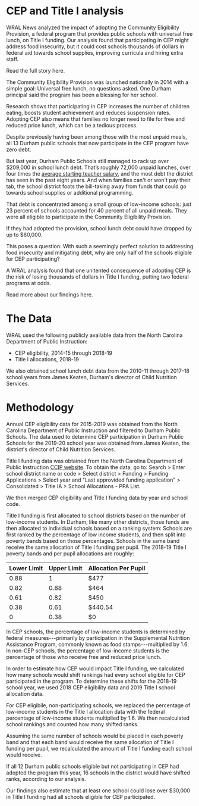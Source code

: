 # CEP and Title I analysis
WRAL News analyzed the impact of adopting the Community Eligibility Provision, a federal program that provides public schools with universal free lunch, on Title I funding. Our analysis found that participating in CEP might address food insecurity, but it could cost schools thousands of dollars in federal aid towards school supplies, improving curricula and hiring extra staff.

Read the full story here.

The Community Eligibility Provision was launched nationally in 2014 with a simple goal: Universal free lunch, no questions asked. One Durham principal said the program has been a blessing for her school.

Research shows that participating in CEP increases the number of children eating, boosts student achievement and reduces suspension rates. Adopting CEP also means that families no longer need to file for free and reduced price lunch, which can be a tedious process.

Despite previously having been among those with the most unpaid meals, all 13 Durham public schools that now participate in the CEP program have zero debt.

But last year, Durham Public Schools still managed to rack up over $209,000 in school lunch debt. That’s roughly 72,000 unpaid lunches, over four times the [average starting teacher salary](https://www.dpsnc.net/cms/lib/NC01911152/Centricity/Domain/77/2018-19_Certified_Salary_Supplement_Packet_06282018.pdf), and the most debt the district has seen in the past eight years. And when families can't or won't pay their tab, the school district foots the bill-taking away from funds that could go towards school supplies or additional programming.

That debt is concentrated among a small group of low-income schools: just 23 percent of schools accounted for 40 percent of all unpaid meals. They were all eligible to participate in the Community Eligibility Provision.

If they had adopted the provision, school lunch debt could have dropped by up to $80,000.

This poses a question: With such a seemingly perfect solution to addressing food insecurity and mitigating debt, why are only half of the schools eligible for CEP participating?

A WRAL analysis found that one unitented consequence of adopting CEP is the risk of losing thousands of dollars in Title I funding, putting two federal programs at odds.

Read more about our findings here.

# The Data
WRAL used the following publicly available data from the North Carolina Department of Public Instruction:
* CEP eligibility, 2014-15 through 2018-19
* Title I allocations, 2018-19

We also obtained school lunch debt data from the 2010-11 through 2017-18 school years from James Keaten, Durham's director of Child Nutrition Services.

# Methodology
Annual CEP eligibility data for 2015-2019 was obtained from the North Carolina Department of Public Instruction and filtered to Durham Public Schools. The data used to determine CEP participation in Durham Public Schools for the 2019-20 school year was obtained from James Keaten, the district's director of Child Nutrition Services. 

Title I funding data was obtained from the North Carolina Department of Public Instruction [CCIP website](https://ccip.schools.nc.gov/Default.aspx?ccipSessionKey=636925140797247010). To obtain the data, go to: Search > Enter school district name or code > Select district > Funding > Funding Applications > Select year and "Last approvided funding application" > Consolidated > Title IA > School Allocations - PPA List.

We then merged CEP eligibility and Title I funding data by year and school code.

Title I funding is first allocated to school districts based on the number of low-income students. In Durham, like many other districts, those funds are then allocated to individual schools based on a ranking system: Schools are first ranked by the percentage of low income students, and then split into poverty bands based on those percentages. Schools in the same band receive the same allocation of Title I funding per pupil. The 2018-19 Title I poverty bands and per pupil allocations are roughly:

Lower Limit | Upper Limit | Allocation Per Pupil
----------- | ----------- | --------------------
0.88 | 1 | $477
0.82 | 0.88 | $464
0.61 | 0.82 | $450
0.38 | 0.61 | $440.54
0 | 0.38 | $0

In CEP schools, the percentage of low-income students is determined by federal measures---primarily by participation in the Supplemental Nutrition Assistance Program, commonly known as food stamps---multiplied by 1.6. In non-CEP schools, the percentage of low-income students is the percentage of those who receive free and reduced price lunch.

In order to estimate how CEP would impact Title I funding, we calculated how many schools would shift rankings had every school eligible for CEP participated in the program. To determine these shifts for the 2018-19 school year, we used 2018 CEP eligibility data and 2019 Title I school allocation data.

For CEP eligibile, non-participating schools, we replaced the percentage of low-income students in the Title I allocation data with the federal percentage of low-income students multiplied by 1.6. We then recalculated school rankings and counted how many shifted ranks.

Assuming the same number of schools would be placed in each poverty band and that each band would receive the same allocation of Title I funding per pupil, we recalculated the amount of Title I funding each school would receive.

If all 12 Durham public schools eligible but not participating in CEP had adopted the program this year, 16 schools in the district would have shifted ranks, according to our analysis.

Our findings also estimate that at least one school could lose over $30,000 in Title I funding had all schools eligible for CEP participated.
